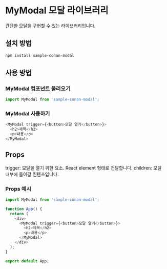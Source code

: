 # MyModal 모달 라이브러리

간단한 모달을 구현할 수 있는 라이브러리입니다.

## 설치 방법

```sh
npm install sample-conan-modal
```

## 사용 방법

### MyModal 컴포넌트 불러오기

```js
import MyModal from 'sample-conan-modal';
```

### MyModal 사용하기

```js
<MyModal trigger={<button>모달 열기</button>}>
  <h2>제목</h2>
  <p>내용</p>
</MyModal>
```

## Props

trigger: 모달을 열기 위한 요소. React element 형태로 전달합니다.
children: 모달 내부에 들어갈 컨텐츠입니다.

### Props 예시

```js
import MyModal from 'sample-conan-modal';

function App() {
  return (
    <div>
      <MyModal trigger={<button>모달 열기</button>}>
        <h2>제목</h2>
        <p>내용</p>
      </MyModal>
    </div>
  );
}

export default App;
```
